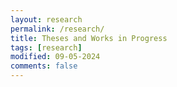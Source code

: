 ```yaml
---
layout: research
permalink: /research/
title: Theses and Works in Progress
tags: [research]
modified: 09-05-2024
comments: false
---
```

